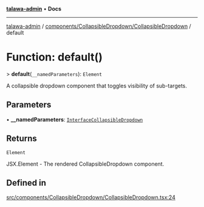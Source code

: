[**talawa-admin**](../../../../README.md) • **Docs**

***

[talawa-admin](../../../../modules.md) / [components/CollapsibleDropdown/CollapsibleDropdown](../README.md) / default

# Function: default()

\> **default**(`__namedParameters`): `Element`

A collapsible dropdown component that toggles visibility of sub-targets.

## Parameters

• **\_\_namedParameters**: [`InterfaceCollapsibleDropdown`](../interfaces/InterfaceCollapsibleDropdown.md)

## Returns

`Element`

JSX.Element - The rendered CollapsibleDropdown component.

## Defined in

[src/components/CollapsibleDropdown/CollapsibleDropdown.tsx:24](https://github.com/PalisadoesFoundation/talawa-admin/blob/4bef0939e3fab4672bfd3599312195b8557e01a3/src/components/CollapsibleDropdown/CollapsibleDropdown.tsx#L24)
